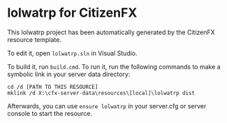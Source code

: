 # lolwatrp for CitizenFX

This lolwatrp project has been automatically generated by the CitizenFX resource template.

To edit it, open `lolwatrp.sln` in Visual Studio.

To build it, run `build.cmd`. To run it, run the following commands to make a symbolic link in your server data directory:

```dos
cd /d [PATH TO THIS RESOURCE]
mklink /d X:\cfx-server-data\resources\[local]\lolwatrp dist
```

Afterwards, you can use `ensure lolwatrp` in your server.cfg or server console to start the resource.